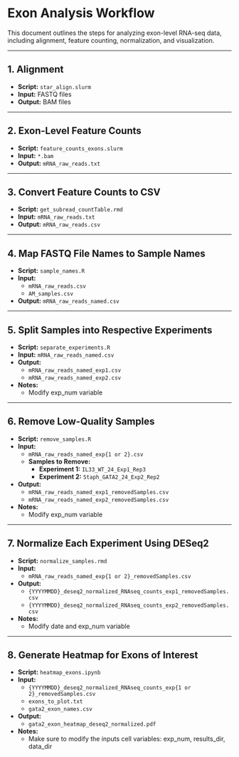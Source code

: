 # Exon Analysis Workflow

This document outlines the steps for analyzing exon-level RNA-seq data, including alignment, feature counting, normalization, and visualization.

---

## **1. Alignment**
- **Script:** `star_align.slurm`  
- **Input:** FASTQ files  
- **Output:** BAM files  

---

## **2. Exon-Level Feature Counts**
- **Script:** `feature_counts_exons.slurm`  
- **Input:** `*.bam`  
- **Output:** `mRNA_raw_reads.txt`  

---

## **3. Convert Feature Counts to CSV**
- **Script:** `get_subread_countTable.rmd`  
- **Input:** `mRNA_raw_reads.txt`  
- **Output:** `mRNA_raw_reads.csv`  

---

## **4. Map FASTQ File Names to Sample Names**
- **Script:** `sample_names.R`  
- **Input:**  
  - `mRNA_raw_reads.csv`  
  - `AM_samples.csv`  
- **Output:** `mRNA_raw_reads_named.csv`  

---

## **5. Split Samples into Respective Experiments**
- **Script:** `separate_experiments.R`  
- **Input:** `mRNA_raw_reads_named.csv`  
- **Output:**  
  - `mRNA_raw_reads_named_exp1.csv`  
  - `mRNA_raw_reads_named_exp2.csv`
- **Notes:**  
  - Modify exp_num variable 

---

## **6. Remove Low-Quality Samples**
- **Script:** `remove_samples.R`  
- **Input:**  
  - `mRNA_raw_reads_named_exp{1 or 2}.csv`  
  - **Samples to Remove:**  
    - **Experiment 1:** `IL33_WT_24_Exp1_Rep3`  
    - **Experiment 2:** `Staph_GATA2_24_Exp2_Rep2`  
- **Output:**  
  - `mRNA_raw_reads_named_exp1_removedSamples.csv`  
  - `mRNA_raw_reads_named_exp2_removedSamples.csv`
- **Notes:**  
  - Modify exp_num variable 

---

## **7. Normalize Each Experiment Using DESeq2**
- **Script:** `normalize_samples.rmd`  
- **Input:**  
  - `mRNA_raw_reads_named_exp{1 or 2}_removedSamples.csv`  
- **Output:**  
  - `{YYYYMMDD}_deseq2_normalized_RNAseq_counts_exp1_removedSamples.csv`  
  - `{YYYYMMDD}_deseq2_normalized_RNAseq_counts_exp2_removedSamples.csv`
- **Notes:**  
  - Modify date and exp_num variable 

---

## **8. Generate Heatmap for Exons of Interest**
- **Script:** `heatmap_exons.ipynb`  
- **Input:**  
  - `{YYYYMMDD}_deseq2_normalized_RNAseq_counts_exp{1 or 2}_removedSamples.csv`  
  - `exons_to_plot.txt`  
  - `gata2_exon_names.csv`  
- **Output:**  
  - `gata2_exon_heatmap_deseq2_normalized.pdf`  
- **Notes:**  
  - Make sure to modify the inputs cell variables: exp_num, results_dir, data_dir
